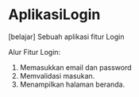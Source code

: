 # AplikasiLogin
[belajar] Sebuah aplikasi fitur Login

Alur Fitur Login:
1. Memasukkan email dan password
2. Memvalidasi masukan.
3. Menampilkan halaman beranda.
